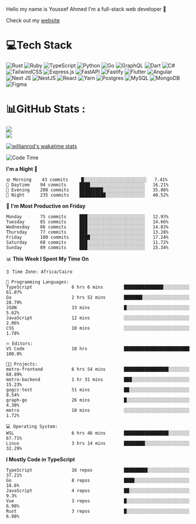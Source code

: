 Hello my name is Youssef Ahmed I'm a full-stack web developer 👋

Check out my [website](https://youssefahmed.vercel.app)
 
# 💻Tech Stack

![Rust](https://img.shields.io/badge/rust-%23000000.svg?style=for-the-badge&logo=rust&logoColor=white) ![Ruby](https://img.shields.io/badge/ruby-%23CC342D.svg?style=for-the-badge&logo=ruby&logoColor=white) ![TypeScript](https://img.shields.io/badge/typescript-%23007ACC.svg?style=for-the-badge&logo=typescript&logoColor=white) ![Python](https://img.shields.io/badge/python-3670A0?style=for-the-badge&logo=python&logoColor=ffdd54) ![Go](https://img.shields.io/badge/go-%2300ADD8.svg?style=for-the-badge&logo=go&logoColor=white) ![GraphQL](https://img.shields.io/badge/-GraphQL-E10098?style=for-the-badge&logo=graphql&logoColor=white) ![Dart](https://img.shields.io/badge/dart-%230175C2.svg?style=for-the-badge&logo=dart&logoColor=white) ![C#](https://img.shields.io/badge/c%23-%23239120.svg?style=for-the-badge&logo=c-sharp&logoColor=white) ![TailwindCSS](https://img.shields.io/badge/tailwindcss-%2338B2AC.svg?style=for-the-badge&logo=tailwind-css&logoColor=white) ![Express.js](https://img.shields.io/badge/express.js-%23404d59.svg?style=for-the-badge&logo=express&logoColor=%2361DAFB) ![FastAPI](https://img.shields.io/badge/FastAPI-005571?style=for-the-badge&logo=fastapi) ![Fastify](https://img.shields.io/badge/fastify-%23000000.svg?style=for-the-badge&logo=fastify&logoColor=white) ![Flutter](https://img.shields.io/badge/Flutter-%2302569B.svg?style=for-the-badge&logo=Flutter&logoColor=white) ![Angular](https://img.shields.io/badge/angular-%23DD0031.svg?style=for-the-badge&logo=angular&logoColor=white) ![Next JS](https://img.shields.io/badge/Next-black?style=for-the-badge&logo=next.js&logoColor=white) ![NestJS](https://img.shields.io/badge/nestjs-%23E0234E.svg?style=for-the-badge&logo=nestjs&logoColor=white) ![React](https://img.shields.io/badge/react-%2320232a.svg?style=for-the-badge&logo=react&logoColor=%2361DAFB) ![Yarn](https://img.shields.io/badge/yarn-%232C8EBB.svg?style=for-the-badge&logo=yarn&logoColor=white) ![Postgres](https://img.shields.io/badge/postgres-%23316192.svg?style=for-the-badge&logo=postgresql&logoColor=white) ![MySQL](https://img.shields.io/badge/mysql-%2300f.svg?style=for-the-badge&logo=mysql&logoColor=white) ![MongoDB](https://img.shields.io/badge/MongoDB-%234ea94b.svg?style=for-the-badge&logo=mongodb&logoColor=white)     ![Figma](https://img.shields.io/badge/figma-%23F24E1E.svg?style=for-the-badge&logo=figma&logoColor=white)

# 📊GitHub Stats :

![](https://github-readme-stats.vercel.app/api?username=joetifa2003&theme=tokyonight&hide_border=false&include_all_commits=false&count_private=false)<br/>
![](https://github-readme-streak-stats.herokuapp.com/?user=joetifa2003&theme=tokyonight&hide_border=false)<br/>

[![willianrod's wakatime stats](https://github-readme-stats.vercel.app/api/wakatime?username=joetifa2003&layout=compact)](https://github.com/anuraghazra/github-readme-stats)
<!--START_SECTION:waka-->
![Code Time](http://img.shields.io/badge/Code%20Time-782%20hrs%2027%20mins-blue)

**I'm a Night 🦉** 

```text
🌞 Morning    43 commits     █░░░░░░░░░░░░░░░░░░░░░░░░   7.41% 
🌆 Daytime    94 commits     ████░░░░░░░░░░░░░░░░░░░░░   16.21% 
🌃 Evening    208 commits    █████████░░░░░░░░░░░░░░░░   35.86% 
🌙 Night      235 commits    ██████████░░░░░░░░░░░░░░░   40.52%

```
📅 **I'm Most Productive on Friday** 

```text
Monday       75 commits     ███░░░░░░░░░░░░░░░░░░░░░░   12.93% 
Tuesday      85 commits     ███░░░░░░░░░░░░░░░░░░░░░░   14.66% 
Wednesday    86 commits     ███░░░░░░░░░░░░░░░░░░░░░░   14.83% 
Thursday     77 commits     ███░░░░░░░░░░░░░░░░░░░░░░   13.28% 
Friday       100 commits    ████░░░░░░░░░░░░░░░░░░░░░   17.24% 
Saturday     68 commits     ███░░░░░░░░░░░░░░░░░░░░░░   11.72% 
Sunday       89 commits     ███░░░░░░░░░░░░░░░░░░░░░░   15.34%

```


📊 **This Week I Spent My Time On** 

```text
⌚︎ Time Zone: Africa/Cairo

💬 Programming Languages: 
TypeScript               6 hrs 6 mins        ███████████████░░░░░░░░░░   61.07% 
Go                       2 hrs 52 mins       ███████░░░░░░░░░░░░░░░░░░   28.79% 
JSON                     33 mins             █░░░░░░░░░░░░░░░░░░░░░░░░   5.62% 
JavaScript               12 mins             ░░░░░░░░░░░░░░░░░░░░░░░░░   2.06% 
CSS                      10 mins             ░░░░░░░░░░░░░░░░░░░░░░░░░   1.78%

🔥 Editors: 
VS Code                  10 hrs              █████████████████████████   100.0%

🐱‍💻 Projects: 
metro-frontend           6 hrs 54 mins       █████████████████░░░░░░░░   68.89% 
metro-backend            1 hr 31 mins        ███░░░░░░░░░░░░░░░░░░░░░░   15.23% 
gogcc-test               51 mins             ██░░░░░░░░░░░░░░░░░░░░░░░   8.54% 
graph-go                 26 mins             █░░░░░░░░░░░░░░░░░░░░░░░░   4.38% 
metro                    10 mins             ░░░░░░░░░░░░░░░░░░░░░░░░░   1.72%

💻 Operating System: 
WSL                      6 hrs 46 mins       █████████████████░░░░░░░░   67.71% 
Linux                    3 hrs 14 mins       ████████░░░░░░░░░░░░░░░░░   32.29%

```

**I Mostly Code in TypeScript** 

```text
TypeScript               16 repos            █████████░░░░░░░░░░░░░░░░   37.21% 
Go                       8 repos             ████░░░░░░░░░░░░░░░░░░░░░   18.6% 
JavaScript               4 repos             ██░░░░░░░░░░░░░░░░░░░░░░░   9.3% 
Vue                      3 repos             █░░░░░░░░░░░░░░░░░░░░░░░░   6.98% 
Rust                     3 repos             █░░░░░░░░░░░░░░░░░░░░░░░░   6.98%

```



<!--END_SECTION:waka-->
